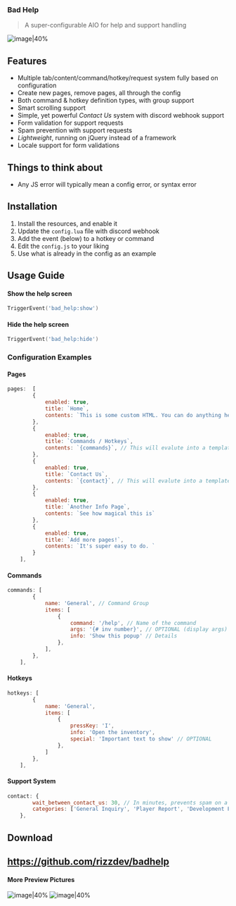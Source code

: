 ### Bad Help

> A super-configurable AIO for help and support handling

![image|40%](https://i.imgur.com/WQbCu7h.png)

## Features
* Multiple tab/content/command/hotkey/request system fully based on configuration
* Create new pages, remove pages, all through the config
* Both command & hotkey definition types, with group support
* Smart scrolling support
* Simple, yet powerful *Contact Us* system with discord webhook support
* Form validation for support requests
* Spam prevention with support requests
* *Lightweight*, running on jQuery instead of a framework
* Locale support for form validations

## Things to think about
* Any JS error will typically mean a config error, or syntax error

## Installation 
1. Install the resources, and enable it
2. Update the `config.lua` file with discord webhook
3. Add the event (below) to a hotkey or command
4. Edit the `config.js` to your liking
5. Use what is already in the config as an example

## Usage Guide

#### Show the help screen
```lua
TriggerEvent('bad_help:show')
```

#### Hide the help screen
```lua
TriggerEvent('bad_help:hide')
```

### Configuration Examples
#### Pages
```javascript
pages:  [
        {
            enabled: true,
            title: `Home`,
            contents: `This is some custom HTML. You can do anything here`
        },
        {
            enabled: true,
            title: `Commands / Hotkeys`,
            contents: `{commands}`, // This will evalute into a template
        },
        {
            enabled: true,
            title: `Contact Us`,
            contents: `{contact}`, // This will evalute into a template
        },
        {
            enabled: true,
            title: `Another Info Page`,
            contents: `See how magical this is`
        },
        {
            enabled: true,
            title: `Add more pages!`,
            contents: `It's super easy to do. `
        }
    ],
```

#### Commands
```javascript
commands: [
        {
            name: 'General', // Command Group
            items: [
                {
                    command: '/help', // Name of the command
                    args: '{# inv number}', // OPTIONAL (display args)
                    info: 'Show this popup' // Details
                },
            ],
        },
    ],
```

#### Hotkeys
```javascript
hotkeys: [
        {
            name: 'General',
            items: [
                {
                    pressKey: 'I',
                    info: 'Open the inventory',
                    special: 'Important text to show' // OPTIONAL
                },
            ]
        },
    ],
```

#### Support System
```javascript
contact: {
        wait_between_contact_us: 30, // In minutes, prevents spam on a discord server
        categories: ['General Inquiry', 'Player Report', 'Development Feedback']
    },
```

## Download
https://github.com/rizzdev/badhelp
----

#### More Preview Pictures

![image|40%](https://i.imgur.com/Ls8hnGc.png)
![image|40%](https://i.imgur.com/mzbrndJ.png)
